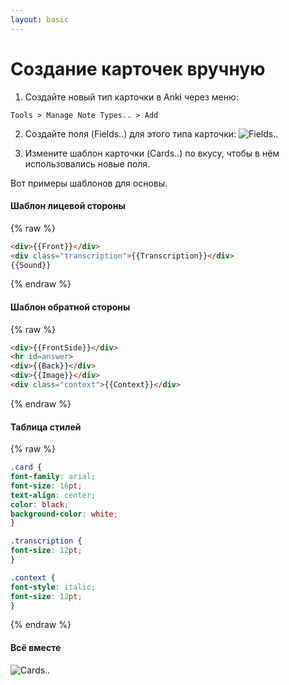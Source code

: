 ```yaml
---
layout: basic
---
```


# Создание карточек вручную

1. Создайте новый тип карточки в Anki через меню:
  ```
Tools > Manage Note Types.. > Add
  ```

2. Создайте поля (Fields..) для этого типа карточки:
  ![Fields..](/ankileo/img/fields.png)

3. Измените шаблон карточки (Cards..) по вкусу, чтобы в нём использовались новые поля.  
  
  Вот примеры шаблонов для основы.  
  
#### Шаблон лицевой стороны

  {% raw %}

  ```html
<div>{{Front}}</div>
<div class="transcription">{{Transcription}}</div>
{{Sound}}
  ```

  {% endraw %}

#### Шаблон обратной стороны

  {% raw %}

  ```html
<div>{{FrontSide}}</div>
<hr id=answer>
<div>{{Back}}</div>
<div>{{Image}}</div>
<div class="context">{{Context}}</div>
  ```

  {% endraw %}

#### Таблица стилей

  {% raw %}

  ```css
.card {
  font-family: arial;
  font-size: 16pt;
  text-align: center;
  color: black;
  background-color: white;
}

.transcription {
  font-size: 12pt;
}

.context {
  font-style: italic;
  font-size: 12pt;
}
  ```

  {% endraw %}

#### Всё вместе

  ![Cards..](/ankileo/img/cards.png)  
